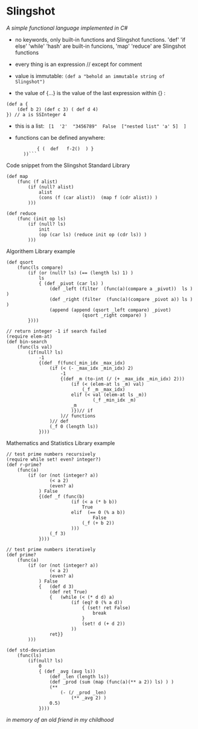 Slingshot
=======

_A simple functional language implemented in C#_


- no keywords, only built-in functions and Slingshot functions.
  'def' 'if else' 'while' 'hash' are built-in funcions, 'map' 'reduce' are Slingshot functions 

- every thing is an expression // except for comment

- value is immutable:  ``` (def a "behold an immutable string of Slingshot") ```

- the value of {...} is the value of the last expression within {} : 

```
(def a {  
    (def b 2) (def c 3) ( def d 4)  
}) // a is SSInteger 4
```

- this is a list:  ``` [1  '2'  "3456789"  False  ["nested list" 'a' 5]  ]```

- functions can be defined anywhere: 
   ```(def   f-1(  
           { (  def   f-2()  ) } 
      ))```

Code snippet from the Slingshot Standard Library

``` Lisp
(def map  
	(func (f alist)
		(if (null? alist)
			alist
			(cons (f (car alist))  (map f (cdr alist)) )
        )))

(def reduce 
	(func (init op ls)
		(if (null? ls)
			init
			(op (car ls) (reduce init op (cdr ls)) )
		)))
```
Algorithem Library example
``` Lisp
(def qsort
	(func(ls compare)
		(if (or (null? ls) (== (length ls) 1) )
			ls
			{ (def _pivot (car ls) )
				(def _left (filter  (func(a)(compare a _pivot))  ls ) )
				(def _right (filter  (func(a)(compare _pivot a)) ls ) )
				(append (append (qsort _left compare) _pivot)
							(qsort _right compare) )
		})))

// return integer -1 if search failed 
(require elem-at)
(def bin-search
	(func(ls val)
		(if(null? ls)
			-1
			{(def _f(func(_min_idx _max_idx)
				(if (< (- _max_idx _min_idx) 2)
					-1
					{(def _m (to-int (/ (+ _max_idx _min_idx) 2)))
						(if (< (elem-at ls _m) val)
							(_f _m _max_idx)
						elif (< val (elem-at ls _m))
								(_f _min_idx _m)
						_m
						)})// if 
					)// functions
				)// def
				(_f 0 (length ls))
			})))
```
Mathematics and Statistics Library example
```Lisp
// test prime numbers recursively
(require while set! even? integer?)
(def r-prime?
	(func(a)
		(if (or (not (integer? a)) 
				(< a 2)
				(even? a)
			) False
			{(def _f (func(b)
						(if (< a (* b b))
							True
						elif  (== 0 (% a b))
								False
							(_f (+ b 2))
						)))
				(_f 3)
			})))

// test prime numbers iteratively
(def prime? 
	(func(a)
		(if (or (not (integer? a)) 
				(< a 2) 
				(even? a) 
			) False
			{ 	(def d 3)
				(def ret True)
				{	(while (< (* d d) a)
						(if (eq? 0 (% a d))
							{ (set! ret False)
								break
							}
							(set! d (+ d 2))
						))
				ret}}
		)))

(def std-deviation
	(func(ls)
		(if(null? ls)
			0
			{ (def _avg (avg ls))
				(def _len (length ls))
				(def _prod (sum (map (func(a)(** a 2)) ls) ) )
				(**	
					(- (/ _prod _len)
						(** _avg 2) )
				0.5)
			})))
```
*in memory of an old friend in my childhood*
